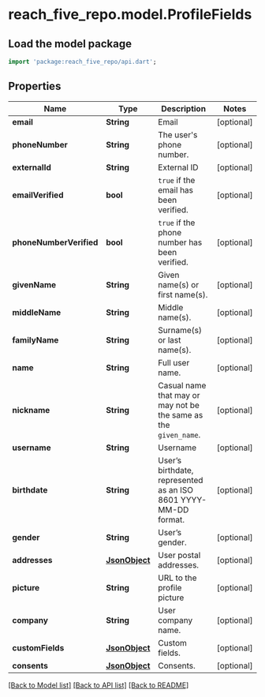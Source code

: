# reach_five_repo.model.ProfileFields

## Load the model package
```dart
import 'package:reach_five_repo/api.dart';
```

## Properties
Name | Type | Description | Notes
------------ | ------------- | ------------- | -------------
**email** | **String** | Email | [optional] 
**phoneNumber** | **String** | The user's phone number. | [optional] 
**externalId** | **String** | External ID | [optional] 
**emailVerified** | **bool** | `true` if the email has been verified. | [optional] 
**phoneNumberVerified** | **bool** | `true` if the phone number has been verified. | [optional] 
**givenName** | **String** | Given name(s) or first name(s). | [optional] 
**middleName** | **String** | Middle name(s). | [optional] 
**familyName** | **String** | Surname(s) or last name(s). | [optional] 
**name** | **String** | Full user name. | [optional] 
**nickname** | **String** | Casual name that may or may not be the same as the `given_name`. | [optional] 
**username** | **String** | Username | [optional] 
**birthdate** | **String** | User’s birthdate, represented as an ISO 8601 YYYY-MM-DD format. | [optional] 
**gender** | **String** | User’s gender. | [optional] 
**addresses** | [**JsonObject**](.md) | User postal addresses. | [optional] 
**picture** | **String** | URL to the profile picture | [optional] 
**company** | **String** | User company name. | [optional] 
**customFields** | [**JsonObject**](.md) | Custom fields. | [optional] 
**consents** | [**JsonObject**](.md) | Consents. | [optional] 

[[Back to Model list]](../README.md#documentation-for-models) [[Back to API list]](../README.md#documentation-for-api-endpoints) [[Back to README]](../README.md)


